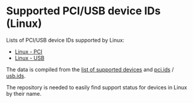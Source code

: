 Supported PCI/USB device IDs (Linux)
====================================

Lists of PCI/USB device IDs supported by Linux:

* [Linux - PCI](/Linux/pci.ids.md)
* [Linux - USB](/Linux/usb.ids.md)

The data is compiled from the [list of supported devices](https://github.com/linuxhw/Drivers) and [pci.ids](https://raw.githubusercontent.com/pciutils/pciids/master/pci.ids) / [usb.ids](https://raw.githubusercontent.com/usbids/usbids/master/usb.ids).

The repository is needed to easily find support status for devices in Linux by their name.

